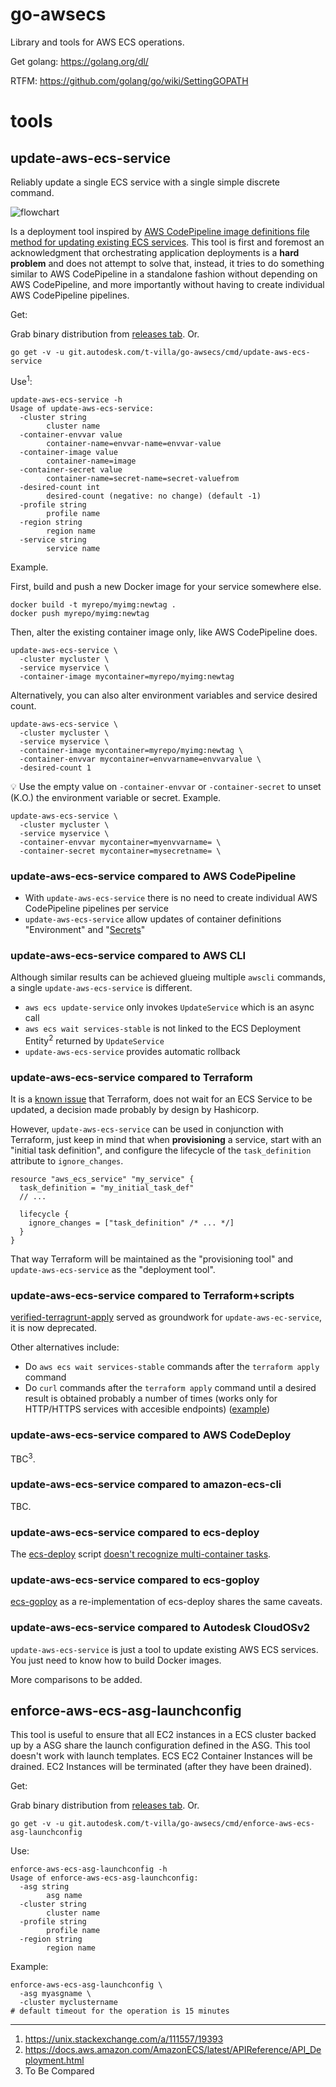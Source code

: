 # go-awsecs

Library and tools for AWS ECS operations.

Get golang: https://golang.org/dl/

RTFM: https://github.com/golang/go/wiki/SettingGOPATH

# tools

## update-aws-ecs-service

Reliably update a single ECS service with a single simple discrete command.

![flowchart](update-aws-ecs-service.png)

Is a deployment tool inspired by [AWS CodePipeline image definitions file method for updating existing ECS services](https://docs.aws.amazon.com/codepipeline/latest/userguide/pipelines-create.html#pipelines-create-image-definitions). This tool is first and foremost an acknowledgment that orchestrating application deployments is a **hard problem** and does not attempt to solve that, instead, it tries to do something similar to AWS CodePipeline in a standalone fashion without depending on AWS CodePipeline, and more importantly without having to create individual AWS CodePipeline pipelines.

Get:

Grab binary distribution from [releases tab](https://git.autodesk.com/t-villa/go-awsecs/releases). Or.

```
go get -v -u git.autodesk.com/t-villa/go-awsecs/cmd/update-aws-ecs-service
```

Use<sup>1</sup>:

```
update-aws-ecs-service -h
Usage of update-aws-ecs-service:
  -cluster string
    	cluster name
  -container-envvar value
    	container-name=envvar-name=envvar-value
  -container-image value
    	container-name=image
  -container-secret value
    	container-name=secret-name=secret-valuefrom
  -desired-count int
    	desired-count (negative: no change) (default -1)
  -profile string
    	profile name
  -region string
    	region name
  -service string
    	service name
```

Example.

First, build and push a new Docker image for your service somewhere else.

```
docker build -t myrepo/myimg:newtag .
docker push myrepo/myimg:newtag
```

Then, alter the existing container image only, like AWS CodePipeline does.

```
update-aws-ecs-service \
  -cluster mycluster \
  -service myservice \
  -container-image mycontainer=myrepo/myimg:newtag
```

Alternatively, you can also alter environment variables and service desired count.

```
update-aws-ecs-service \
  -cluster mycluster \
  -service myservice \
  -container-image mycontainer=myrepo/myimg:newtag \
  -container-envvar mycontainer=envvarname=envvarvalue \
  -desired-count 1
```

💡 Use the empty value on `-container-envvar` or `-container-secret` to unset (K.O.) the environment variable or secret. Example.

```
update-aws-ecs-service \
  -cluster mycluster \
  -service myservice \
  -container-envvar mycontainer=myenvvarname= \
  -container-secret mycontainer=mysecretname= \
```

### update-aws-ecs-service compared to AWS CodePipeline

 - With `update-aws-ecs-service` there is no need to create individual AWS CodePipeline pipelines per service
 - `update-aws-ecs-service` allow updates of container definitions "Environment" and "[Secrets](https://aws.amazon.com/about-aws/whats-new/2018/11/aws-launches-secrets-support-for-amazon-elastic-container-servic/)"

### update-aws-ecs-service compared to AWS CLI

Although similar results can be achieved glueing multiple `awscli` commands, a single `update-aws-ecs-service` is different.

 - `aws ecs update-service` only invokes `UpdateService` which is an async call
 - `aws ecs wait services-stable` is not linked to the ECS Deployment Entity<sup>2</sup> returned by `UpdateService`
 - `update-aws-ecs-service` provides automatic rollback

### update-aws-ecs-service compared to Terraform

It is a [known issue](https://github.com/terraform-providers/terraform-provider-aws/issues/3107) that Terraform, does not wait for an ECS Service to be updated, a decision made probably by design by Hashicorp.

However, `update-aws-ecs-service` can be used in conjunction with Terraform, just keep in mind that when **provisioning** a service, start with an "initial task definition", and configure the lifecycle of the `task_definition` attribute to `ignore_changes`.

```
resource "aws_ecs_service" "my_service" {
  task_definition = "my_initial_task_def"
  // ...
  
  lifecycle {
    ignore_changes = ["task_definition" /* ... */]
  }
}
```

That way Terraform will be maintained as the "provisioning tool" and `update-aws-ecs-service` as the "deployment tool".

### update-aws-ecs-service compared to Terraform+scripts

[verified-terragrunt-apply](https://git.autodesk.com/t-villa/gb-sh-verified-terragrunt-apply) served as groundwork for `update-aws-ec-service`, it is now deprecated.

Other alternatives include:

 - Do `aws ecs wait services-stable` commands after the `terraform apply` command
 - Do `curl` commands after the `terraform apply` command until a desired result is obtained probably a number of times (works only for HTTP/HTTPS services with accesible endpoints) ([example](https://git.autodesk.com/EIS-EA-MOJO/deploy-lem-api-service/blob/16334841acf12a2796b033ae0f610ca2dd0ad311/Jenkinsfile#L678))

### update-aws-ecs-service compared to AWS CodeDeploy

TBC<sup>3</sup>.

### update-aws-ecs-service compared to amazon-ecs-cli

TBC.

### update-aws-ecs-service compared to ecs-deploy

The [ecs-deploy](https://github.com/silinternational/ecs-deploy) script [doesn't recognize multi-container tasks](https://github.com/silinternational/ecs-deploy/issues/132).

### update-aws-ecs-service compared to ecs-goploy

[ecs-goploy](https://github.com/h3poteto/ecs-goploy) as a re-implementation of ecs-deploy shares the same caveats.

### update-aws-ecs-service compared to Autodesk CloudOSv2

`update-aws-ecs-service` is just a tool to update existing AWS ECS services. You just need to know how to build Docker images.

More comparisons to be added.

## enforce-aws-ecs-asg-launchconfig

This tool is useful to ensure that all EC2 instances in a ECS cluster backed up by a ASG share the launch configuration defined in the ASG. This tool doesn't work with launch templates. ECS EC2 Container Instances will be drained. EC2 Instances will be terminated (after they have been drained).

Get:

Grab binary distribution from [releases tab](https://git.autodesk.com/t-villa/go-awsecs/releases). Or.

```
go get -v -u git.autodesk.com/t-villa/go-awsecs/cmd/enforce-aws-ecs-asg-launchconfig
```

Use:

```
enforce-aws-ecs-asg-launchconfig -h
Usage of enforce-aws-ecs-asg-launchconfig:
  -asg string
    	asg name
  -cluster string
    	cluster name
  -profile string
    	profile name
  -region string
    	region name
```

Example:

```
enforce-aws-ecs-asg-launchconfig \
  -asg myasgname \
  -cluster myclustername
# default timeout for the operation is 15 minutes
```

----

1. https://unix.stackexchange.com/a/111557/19393
2. https://docs.aws.amazon.com/AmazonECS/latest/APIReference/API_Deployment.html
3. To Be Compared
